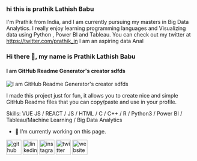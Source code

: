 ### hi this is prathik Lathish Babu

I'm Prathik from India, and I am currently pursuing my masters in Big Data Analytics. I really enjoy learning programming languages and Visualizing data using Python , Power BI and Tableau. You can check out my twitter at https://twitter.com/prathik_in 
I am an aspiring data Anal


### Hi there 👋, my name is Prathik Lathish Babu
#### I am GitHub Readme Generator's creator sdfds
![I am GitHub Readme Generator's creator sdfds](https://www.canva.com/design/DAFU7o72Jvw/cgZOG-lSzP9CWDN31x4cVg/edit?utm_content=DAFU7o72Jvw&utm_campaign=designshare&utm_medium=link2&utm_source=sharebutton)

I made this project just for fun, it allows you to create nice and simple GitHub Readme files that you can copy/paste and use in your profile.

Skills: VUE JS / REACT / JS / HTML / C / C++ / R / Python3 / Power BI / Tableau/Machine Learning / Big Data Analytics

- 🔭 I’m currently working on this page. 


[<img src='https://cdn.jsdelivr.net/npm/simple-icons@3.0.1/icons/github.svg' alt='github' height='40'>](https://github.com/https://github.com/prathik-l)  [<img src='https://cdn.jsdelivr.net/npm/simple-icons@3.0.1/icons/linkedin.svg' alt='linkedin' height='40'>](https://www.linkedin.com/in/https://www.linkedin.com/in/prathik-l//)  [<img src='https://cdn.jsdelivr.net/npm/simple-icons@3.0.1/icons/instagram.svg' alt='instagram' height='40'>](https://www.instagram.com/https://www.instagram.com/prathik_l/?igshid=YmMyMTA2M2Y%3D/)  [<img src='https://cdn.jsdelivr.net/npm/simple-icons@3.0.1/icons/twitter.svg' alt='twitter' height='40'>](https://twitter.com/https://twitter.com/prathik_in)  [<img src='https://cdn.jsdelivr.net/npm/simple-icons@3.0.1/icons/icloud.svg' alt='website' height='40'>](https://github.com/prathik-l/Prathik-Lathish-Babu/edit/main/README.md)  

